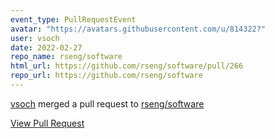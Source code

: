 ```yaml
---
event_type: PullRequestEvent
avatar: "https://avatars.githubusercontent.com/u/814322?"
user: vsoch
date: 2022-02-27
repo_name: rseng/software
html_url: https://github.com/rseng/software/pull/266
repo_url: https://github.com/rseng/software
---
```


<a href='https://github.com/vsoch' target='_blank'>vsoch</a> merged a pull request to <a href='https://github.com/rseng/software' target='_blank'>rseng/software</a>

<a href='https://github.com/rseng/software/pull/266' target='_blank'>View Pull Request</a>
